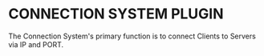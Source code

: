 # CONNECTION SYSTEM PLUGIN

The Connection System's primary function is to connect Clients to Servers via IP and PORT.